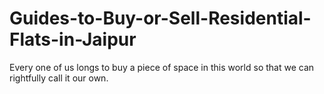 Guides-to-Buy-or-Sell-Residential-Flats-in-Jaipur
=================================================

Every one of us longs to buy a piece of space in this world so that we can rightfully call it our own.
